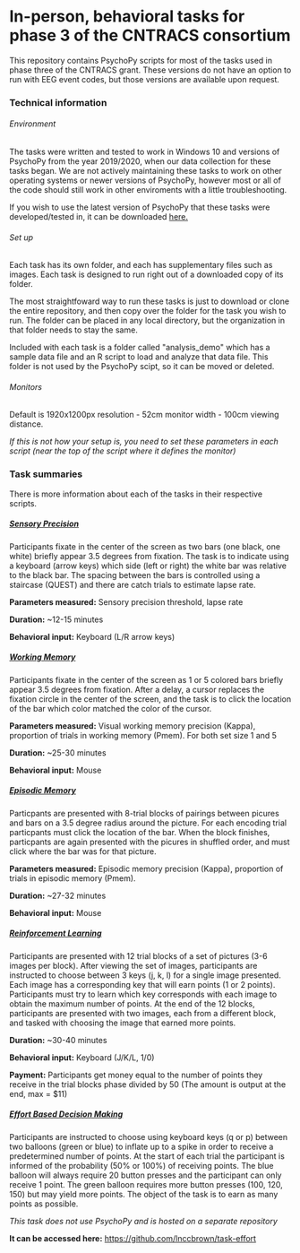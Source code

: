 # In-person, behavioral tasks for phase 3 of the CNTRACS consortium

This repository contains PsychoPy scripts for most of the tasks used in phase three of the CNTRACS grant.
These versions do not have an option to run with EEG event codes, but those versions are available upon request.

### Technical information
###### Environment

The tasks were written and tested to work in Windows 10 and versions of PsychoPy from the year 2019/2020, when our data collection for these tasks began.
We are not actively maintaining these tasks to work on other operating systems or newer versions of PsychoPy, however most or all of the code should still work in other enviroments with a little troubleshooting.

If you wish to use the latest version of PsychoPy that these tasks were developed/tested in, it can be downloaded [here.](https://github.com/psychopy/psychopy/releases/tag/2020.2.10)

###### Set up

Each task has its own folder, and each has supplementary files such as images.
Each task is designed to run right out of a downloaded copy of its folder. 

The most straightfoward way to run these tasks is just to download or clone the entire repository, and then copy over the folder for the task you wish to run.
The folder can be placed in any local directory, but the organization in that folder needs to stay the same.

Included with each task is a folder called "analysis_demo" which has a sample data file and an R script to load and analyze that data file.
This folder is not used by the PsychoPy scipt, so it can be moved or deleted.

###### Monitors 

Default is 1920x1200px resolution - 52cm monitor width - 100cm viewing distance.

*If this is not how your setup is, you need to set these parameters in each script (near the top of the script where it defines the monitor)* 

### Task summaries

There is more information about each of the tasks in their respective scripts.

##### [Sensory Precision](Sensory_Precision) 
Participants fixate in the center of the screen as two bars (one black, one white) briefly appear 3.5 degrees from fixation. The task is to indicate using a keyboard (arrow keys) which side (left or right) the white bar was relative to the black bar. The spacing between the bars is controlled using a staircase (QUEST) and there are catch trials to estimate lapse rate.

**Parameters measured:** Sensory precision threshold, lapse rate

**Duration:** ~12-15 minutes

**Behavioral input:** Keyboard (L/R arrow keys)

##### [Working Memory](Working_Memory)
Participants fixate in the center of the screen as 1 or 5 colored bars briefly appear 3.5 degrees from fixation. After a delay, a cursor replaces the fixation circle in the center of the screen, and the task is to click the location of the bar which color matched the color of the cursor.

**Parameters measured:** Visual working memory precision (Kappa), proportion of trials in working memory (Pmem). For both set size 1 and 5

**Duration:** ~25-30 minutes

**Behavioral input:** Mouse

##### [Episodic Memory](Episodic_Memory)
Particpants are presented with 8-trial blocks of pairings between picures and bars on a 3.5 degree radius around the picture. For each encoding trial particpants must click the location of the bar. When the block finishes, particpants are again presented with the picures in shuffled order, and must click where the bar was for that picture.

**Parameters measured:** Episodic memory precision (Kappa), proportion of trials in episodic memory (Pmem).

**Duration:** ~27-32 minutes

**Behavioral input:** Mouse

##### [Reinforcement Learning](Reinforcement_Learning)
Participants are presented with 12 trial blocks of a set of pictures (3-6 images per block). After viewing the set of images, participants are instructed to choose between 3 keys (j, k, l) for a single image presented. Each image has a corresponding key that will earn points (1 or 2 points). Participants must try to learn which key corresponds with each image to obtain the maximum number of points. At the end of the 12 blocks, participants are presented with two images, each from a different block, and tasked with choosing the image that earned more points.

**Duration:** ~30-40 minutes

**Behavioral input:** Keyboard (J/K/L, 1/0)

**Payment:** Participants get money equal to the number of points they receive in the trial blocks phase divided by 50 (The amount is output at the end, max = $11)

##### [Effort Based Decision Making](https://github.com/lnccbrown/task-effort)
Participants are instructed to choose using keyboard keys (q or p) between two balloons (green or blue) to inflate up to a spike in order to receive a predetermined number of points. At the start of each trial the participant is informed of the probability (50% or 100%) of receiving points. The blue balloon will always require 20 button presses and the participant can only receive 1 point. The green balloon requires more button presses (100, 120, 150) but may yield more points. The object of the task is to earn as many points as possible.

*This task does not use PsychoPy and is hosted on a separate repository*

**It can be accessed here:** https://github.com/lnccbrown/task-effort

